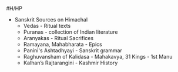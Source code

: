 #H/HP 
* Sanskrit Sources on Himachal
	* Vedas - Ritual texts
	* Puranas - collection of Indian literature
	* Aranyakas - Ritual Sacrifices
	* Ramayana, Mahabharata - Epics
	* Panini's Ashtadhyayi - Sanskrit grammar
	* Raghuvansham of Kalidasa - Mahakavya, 31 Kings - 1st Manu
	* Kalhan’s Rajtarangini - Kashmir History